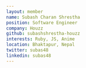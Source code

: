 ```yaml
---
layout: member
name: Subash Charan Shrestha
position: Software Engineer
company: Houzz
github: subashshrestha-houzz
interests: Ruby, JS, Anime
location: Bhaktapur, Nepal
twitter: subas48
linkedin: subas48
---
```

